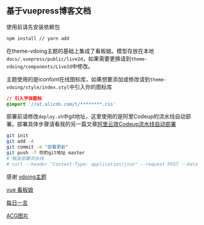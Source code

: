 ## 基于vuepress博客文档

使用前请先安装依赖包
```sh
npm install // yarn add
```


在theme-vdoing主题的基础上集成了看板娘。模型存放在本地`docs/.vuepress/public/live2d`，如果需要更换请到`theme-vdoing/components/Live2d`中修改。


主题使用的是iconfont在线图标库，如果想要添加或修改请到`theme-vdoing/style/index.styl`中引入你的图标库
```css
// 引入字体图标
@import '//at.alicdn.com/t/********.css'
```

部署前请修改`deploy.sh`中git地址，这里使用的是阿里Codeup的流水线自动部署。部署具体步骤请看我的另一篇文章[阿里云效Codeup流水线自动部署](https://doc.chenglin.online/pages/c79ced/)
```sh
git init
git add -A
git commit -m "部署更新"
git push -f 你的git地址 master
# 触发部署流水线
# curl --header "Content-Type: application/json" --request POST --data '{}' 你的Webhook触发地址 
```


感谢
[vdoing主题](https://github.com/xugaoyi/vuepress-theme-vdoing)

[vue 看板娘](https://github.com/evgo2017/vue-live2d)

[每日一言](https://hitokoto.cn/)

[ACG图片](https://www.alapi.cn/doc/show/20.html)